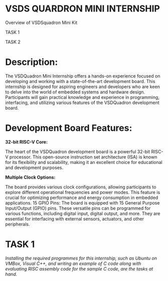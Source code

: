 # VSDS QUARDRON MINI INTERNSHIP

Overview of VSDSquadron Mini Kit

TASK 1

TASK 2



# Description: 

The VSDQuadron Mini Internship offers a hands-on experience focused on developing and working with a state-of-the-art development board. This internship is designed for aspiring engineers and developers who are keen to delve into the world of embedded systems and hardware design. Participants will gain practical knowledge and experience in programming, interfacing, and utilizing various features of the VSDQuadron development board.

# Development Board Features:

**32-bit RISC-V Core:**

   The heart of the VSDQuadron development board is a powerful 32-bit RISC-V processor. This open-source instruction set architecture (ISA) is known for its flexibility and scalability, making it an excellent choice for educational and development purposes.
   
**Multiple Clock Options:**

   The board provides various clock configurations, allowing participants to explore different operational frequencies and power modes. This feature is crucial for optimizing performance and energy consumption in embedded applications.
15 GPIO Pins: The board is equipped with 15 General Purpose Input/Output (GPIO) pins. These versatile pins can be programmed for various functions, including digital input, digital output, and more. They are essential for interfacing with external sensors, actuators, and other peripherals.

# TASK 1

*Installing the required programmes for this internship, such as Ubuntu on VMBox, Visual C++, and writing an example of C code along with evaluating RISC assembly code for the sample C code, are the tasks at hand.*

